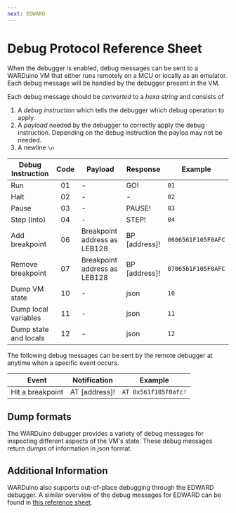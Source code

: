 ```yaml
---
next: EDWARD
---
```

# Debug Protocol Reference Sheet

When the debugger is enabled, debug messages can be sent to a WARDuino VM  that either runs remotely on a MCU or locally as an emulator. Each debug message will be handled by the debugger present in the VM.

Each debug message should be *converted* to a *hexa string* and consists of
1. A *debug instruction* which tells the debugger which debug operation to apply.
2. A *payload* needed by the debugger to correctly apply the debug instruction. Depending on the debug instruction the payloa may not be needed.
3. A newline `\n`

| Debug Instruction     | Code | Payload                      | Response      | Example            |
|-----------------------|:----:|------------------------------|---------------|--------------------|
| Run                   |  01  | -                            | GO!           | `01`               |
| Halt                  |  02  | -                            | -             | `02`               |
| Pause                 |  03  | -                            | PAUSE!        | `03`               |
| Step (into)           |  04  | -                            | STEP!         | `04`               |
| Add breakpoint        |  06  | Breakpoint address as LEB128 | BP [address]! | `0606561F105F0AFC` |
| Remove breakpoint     |  07  | Breakpoint address as LEB128 | BP [address]! | `0706561F105F0AFC` |
| Dump VM state         |  10  | -                            | json          | `10`               |
| Dump local variables  |  11  | -                            | json          | `11`               |
| Dump state and locals |  12  | -                            | json          | `12`               |

The following debug messages can be sent by the remote debugger at anytime when a specific event occurs.

| Event            | Notification    | Example              |
|------------------|-----------------|----------------------|
| Hit a breakpoint | AT [address]!   | `AT 0x561f105f0afc!` |

## Dump formats

The WARDuino debugger provides a variety of debug messages for inspecting different aspects of the VM's state.
These debug messages return *dumps* of information in json format.



## Additional Information

WARDuino also supports out-of-place debugging through the EDWARD debugger. A similar overview of the debug messages for EDWARD can be found in [this reference sheet](/reference/edward/protocol).

